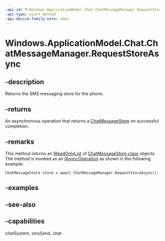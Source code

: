 ```yaml
---
-api-id: M:Windows.ApplicationModel.Chat.ChatMessageManager.RequestStoreAsync
-api-type: winrt method
-api-device-family-note: xbox
---
```


<!-- Method syntax
public Windows.Foundation.IAsyncOperation<Windows.ApplicationModel.Chat.ChatMessageStore> RequestStoreAsync()
-->

# Windows.ApplicationModel.Chat.ChatMessageManager.RequestStoreAsync

## -description
Returns the SMS messaging store for the phone.

## -returns
An asynchronous operation that returns a [ChatMessageStore](chatmessagestore.md) on successful completion.

## -remarks
This method returns an [IReadOnlyList](https://docs.microsoft.com/dotnet/api/system.collections.generic.ireadonlylist-1?redirectedfrom=MSDN) of [ChatMessageStore class](chatmessagestore.md) objects. The method is invoked as an [IAsyncOperation](https://docs.microsoft.com/previous-versions//bb776309(v=vs.85)) as shown in the following example:

```
ChatMessageStore store = await ChatMessageManager.RequestStoreAsync();

```



## -examples

## -see-also

## -capabilities
chatSystem, smsSend, chat
